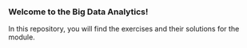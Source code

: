 ### Welcome to the Big Data Analytics!

In this repository, you will find the exercises and their solutions for the module.